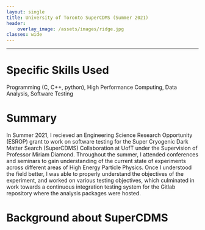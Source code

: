 ```yaml
---
layout: single
title: University of Toronto SuperCDMS (Summer 2021)
header:
    overlay_image: /assets/images/ridge.jpg
classes: wide
---
```


--------------------------------

# Specific Skills Used 

Programming (C, C++, python), High Performance Computing, Data Analysis, Software Testing

# Summary

In Summer 2021, I recieved an Engineering Science Research Opportunity (ESROP) grant to work on software testing for the Super Cryogenic Dark Matter Search (SuperCDMS) Collaboration at UofT under the Supervision of Professor Miriam Diamond. Throughout the summer, I attended conferences and seminars to gain understanding of the current state of experiments across different areas of High Energy Particle Physics. Once I understood the field better, I was able to properly understand the objectives of the experiment, and worked on various testing objectives, which culminated in work towards a continuous integration testing system for the Gitlab repository where the analysis packages were hosted.

# Background about SuperCDMS

